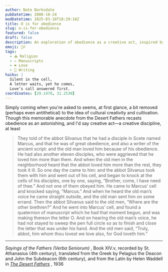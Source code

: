```yaml
---
author: Nate Barksdale
pubDatetime: 2008-10-24
modDatetime: 2025-03-10T18:29:16Z
title: O is for obedience
slug: o-is-for-obedience
featured: false
draft: false
description: An exploration of obedience as a creative act, inspired by a story from the Desert Fathers.
emoji: 🙇‍♂️
tags:
  - ⛪ Religion
  - ✍️ Manuscripts
  - ❤️ Love
  - 📝 Writing
haiku: |
  Silent in the cell,  
  A letter waits, yet he comes,  
  Love’s call answered first.
coordinates: [29.1478, 31.2530]
---
```


Simply coming when you're asked to seems, at first glance, a bit removed (perhaps even antithetical) to the idea of cultural creativity and cultivation. Though this memorable anecdote from the Desert Fathers recasts obedience as an astonishing, and I'd say creative act—a creative discipline, at least

> They told of the abbot Silvanus that he had a disciple in Scete named Marcus, and that he was of great obedience, and also a writer of the ancient script: and the old man loved him because of his obedience. He had also another eleven disciples, who were aggrieved that he loved him more than them. And when the old men in the neighborhood heard that the abbot loved him more than the rest, they took it ill. So one day the came to him: and the abbot Silvanus took them with him and went out of his cell, and began to knock at the cells of his disciples, one by one, saying, “Brother, come, I have need of thee.” And not one of them obeyed him. He came to Marcus’ cell and knocked saying, “Marcus.” And when he heard the old man’s voice he came straight outside, and the old man sent him on some errand. Then the abbot Silvanus said to the old men, “Where are the other brethren?” And he went into Marcus’ cell, and found a quaternion of manuscript which he had that moment begun, and was making thereon the letter O. And on hearing the old man’s voice, he had not stayed to sweep the pen full circle so as to finish and close the letter that was under his hand. And the old men said, “Truly, abbot, him whom thou lovest we love also, for God loveth him.”

---

_Sayings of the Fathers (Verba Seniorum)_ , Book XIV.v, recorded by St. Athanasius (4th century), translated from the Greek by Pelagius the Deacon and John the Subdeacon (6th century), and from the Latin by Helen Waddell in _[The Desert Fathers](http://books.google.com/books?id=IW6cEo-w3YIC&printsec=frontcover&dq=desert+fathers&ei=jxkCSeS5EYuoswPvirWqAQ#PPA115,M1)_ , 1936

